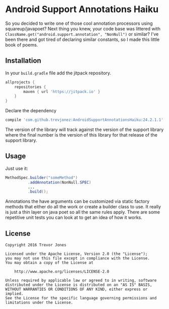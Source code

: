 Android Support Annotations Haiku
======
So you decided to write one of those cool annotation processors using squareup/javapoet?
Next thing you knew, your code base was littered with `ClassName.get("android.support.annotation", "NonNull")` or similar?
I've been there and got tired of declaring similar constants, so I made this little book of poems.
   
Installation
------
In your `build.gradle` file add the jitpack repository. 
```groovy
allprojects {
    repositories {
        maven { url 'https://jitpack.io' }
    }
}
```

Declare the dependency
```groovy
compile 'com.github.trevjonez:AndroidSupportAnnotationsHaiku:24.2.1.1'
```

The version of the library will track against the version of the support library where
the final number is the version of this library for that release of the support library.

Usage
------
Just use it:
```java
MethodSpec.builder("someMethod")
          .addAnnotation(NonNull.SPEC)
          ...
          .build();
```

Annotations the have arguments can be customized via static factory methods that either
do all the work or create a builder class to use. It really is just a thin layer
on java poet so all the same rules apply. There are some repetitive unit tests you can look at to get an idea of how it works.

License
------
    Copyright 2016 Trevor Jones

    Licensed under the Apache License, Version 2.0 (the "License");
    you may not use this file except in compliance with the License.
    You may obtain a copy of the License at

        http://www.apache.org/licenses/LICENSE-2.0

    Unless required by applicable law or agreed to in writing, software
    distributed under the License is distributed on an "AS IS" BASIS,
    WITHOUT WARRANTIES OR CONDITIONS OF ANY KIND, either express or implied.
    See the License for the specific language governing permissions and
    limitations under the License.
